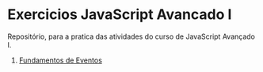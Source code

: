 # Exercicios JavaScript Avancado I

Repositório, para a pratica das atividades do curso de JavaScript Avançado I.

1. [Fundamentos de Eventos](../Aula%201.1%20-%20Fundamentos%20de%20Eventos/)
